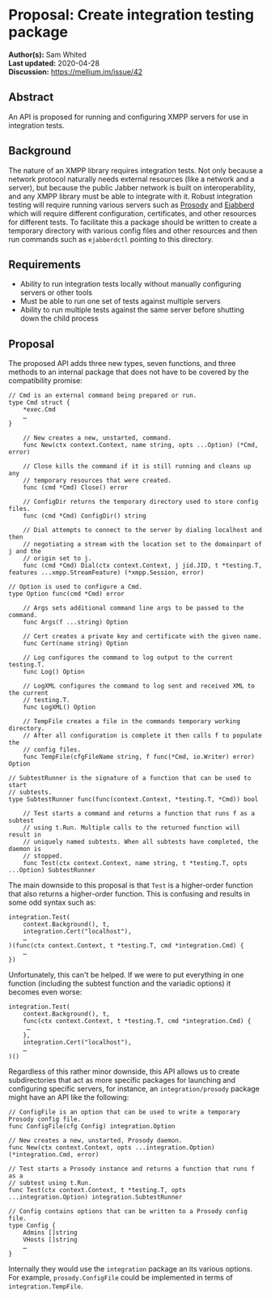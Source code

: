 # Proposal: Create integration testing package

**Author(s):** Sam Whited  
**Last updated:** 2020-04-28  
**Discussion:** https://mellium.im/issue/42


## Abstract

An API is proposed for running and configuring XMPP servers for use in
integration tests.


## Background

The nature of an XMPP library requires integration tests.
Not only because a network protocol naturally needs external resources (like a
network and a server), but because the public Jabber network is built on
interoperability, and any XMPP library must be able to integrate with it.
Robust integration testing will require running various servers such as
[Prosody] and [Ejabberd] which will require different configuration,
certificates, and other resources for different tests.
To facilitate this a package should be written to create a temporary directory
with various config files and other resources and then run commands such as
`ejabberdctl` pointing to this directory.


[Prosody]: https://prosody.im/
[Ejabberd]: https://www.ejabberd.im/


## Requirements

- Ability to run integration tests locally without manually configuring servers
  or other tools
- Must be able to run one set of tests against multiple servers
- Ability to run multiple tests against the same server before shutting down the
  child process


## Proposal

The proposed API adds three new types, seven functions, and three methods to an
internal package that does not have to be covered by the compatibility promise:


```
// Cmd is an external command being prepared or run.
type Cmd struct {
	*exec.Cmd
	…
}

	// New creates a new, unstarted, command.
	func New(ctx context.Context, name string, opts ...Option) (*Cmd, error)

	// Close kills the command if it is still running and cleans up any
	// temporary resources that were created.
	func (cmd *Cmd) Close() error

	// ConfigDir returns the temporary directory used to store config files.
	func (cmd *Cmd) ConfigDir() string

	// Dial attempts to connect to the server by dialing localhost and then
	// negotiating a stream with the location set to the domainpart of j and the
	// origin set to j.
	func (cmd *Cmd) Dial(ctx context.Context, j jid.JID, t *testing.T, features ...xmpp.StreamFeature) (*xmpp.Session, error)

// Option is used to configure a Cmd.
type Option func(cmd *Cmd) error

	// Args sets additional command line args to be passed to the command.
	func Args(f ...string) Option

	// Cert creates a private key and certificate with the given name.
	func Cert(name string) Option

	// Log configures the command to log output to the current testing.T.
	func Log() Option

	// LogXML configures the command to log sent and received XML to the current
	// testing.T.
	func LogXML() Option

	// TempFile creates a file in the commands temporary working directory.
	// After all configuration is complete it then calls f to populate the
	// config files.
	func TempFile(cfgFileName string, f func(*Cmd, io.Writer) error) Option

// SubtestRunner is the signature of a function that can be used to start
// subtests.
type SubtestRunner func(func(context.Context, *testing.T, *Cmd)) bool

	// Test starts a command and returns a function that runs f as a subtest
	// using t.Run. Multiple calls to the returned function will result in
	// uniquely named subtests. When all subtests have completed, the daemon is
	// stopped.
	func Test(ctx context.Context, name string, t *testing.T, opts ...Option) SubtestRunner
```

The main downside to this proposal is that `Test` is a higher-order function
that also returns a higher-order function.
This is confusing and results in some odd syntax such as:

```
integration.Test(
	context.Background(), t,
	integration.Cert("localhost"),
	…
)(func(ctx context.Context, t *testing.T, cmd *integration.Cmd) {
	…
})
```

Unfortunately, this can't be helped.
If we were to put everything in one function (including the subtest function and
the variadic options) it becomes even worse:

```
integration.Test(
	context.Background(), t,
	func(ctx context.Context, t *testing.T, cmd *integration.Cmd) {
	 …
	},
	integration.Cert("localhost"),
	…
)()
```

Regardless of this rather minor downside, this API allows us to create
subdirectories that act as more specific packages for launching and configuring
specific servers, for instance, an `integration/prosody` package might have an
API like the following:

```
// ConfigFile is an option that can be used to write a temporary Prosody config file.
func ConfigFile(cfg Config) integration.Option

// New creates a new, unstarted, Prosody daemon.
func New(ctx context.Context, opts ...integration.Option) (*integration.Cmd, error)

// Test starts a Prosody instance and returns a function that runs f as a
// subtest using t.Run.
func Test(ctx context.Context, t *testing.T, opts ...integration.Option) integration.SubtestRunner

// Config contains options that can be written to a Prosody config file.
type Config {
	Admins []string
	VHosts []string
	…
}
```

Internally they would use the `integration` package an its various options.
For example, `prosody.ConfigFile` could be implemented in terms of
`integration.TempFile`.
